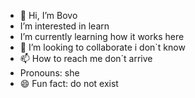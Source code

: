 - 👋 Hi, I’m Bovo
-  I’m interested in learn
-  I’m currently learning how it works here
- 💞️ I’m looking to collaborate i don`t know
- 📫 How to reach me don´t  arrive
-  Pronouns: she
- 😄 Fun fact: do not exist
